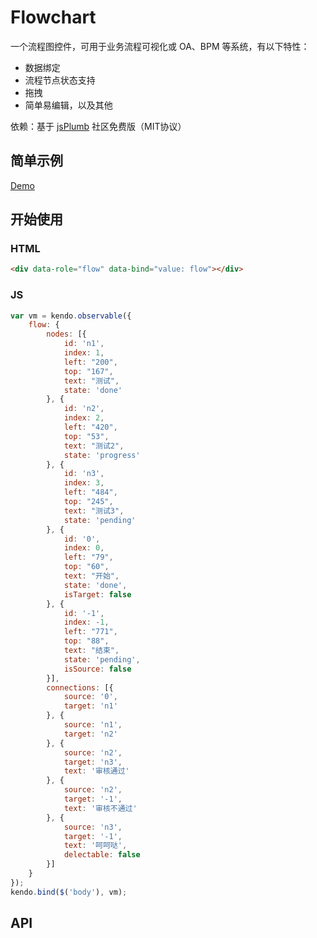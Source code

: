 # Flowchart

一个流程图控件，可用于业务流程可视化或 OA、BPM 等系统，有以下特性：

- 数据绑定
- 流程节点状态支持
- 拖拽
- 简单易编辑，以及其他

依赖：基于 [jsPlumb](https://github.com/jsplumb/jsPlumb) 社区免费版（MIT协议）


## 简单示例

[Demo](https://gochant.github.io/keboacy/demo/flowchart/)

## 开始使用

### HTML

```html
<div data-role="flow" data-bind="value: flow"></div>
```

### JS

```js
var vm = kendo.observable({
    flow: {
        nodes: [{
            id: 'n1',
            index: 1,
            left: "200",
            top: "167",
            text: "测试",
            state: 'done'
        }, {
            id: 'n2',
            index: 2,
            left: "420",
            top: "53",
            text: "测试2",
            state: 'progress'
        }, {
            id: 'n3',
            index: 3,
            left: "484",
            top: "245",
            text: "测试3",
            state: 'pending'
        }, {
            id: '0',
            index: 0,
            left: "79",
            top: "60",
            text: "开始",
            state: 'done',
            isTarget: false
        }, {
            id: '-1',
            index: -1,
            left: "771",
            top: "88",
            text: "结束",
            state: 'pending',
            isSource: false
        }],
        connections: [{
            source: '0',
            target: 'n1'
        }, {
            source: 'n1',
            target: 'n2'
        }, {
            source: 'n2',
            target: 'n3',
            text: '审核通过'
        }, {
            source: 'n2',
            target: '-1',
            text: '审核不通过'
        }, {
            source: 'n3',
            target: '-1',
            text: '呵呵哒',
            delectable: false
        }]
    }
});
kendo.bind($('body'), vm);
```

## API
